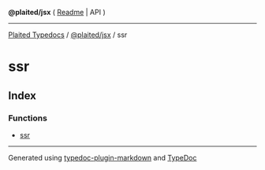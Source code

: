 **@plaited/jsx** ( [Readme](../README.md) \| API )

***

[Plaited Typedocs](../../../modules.md) / [@plaited/jsx](../modules.md) / ssr

# ssr

## Index

### Functions

- [ssr](functions/ssr.md)

***

Generated using [typedoc-plugin-markdown](https://www.npmjs.com/package/typedoc-plugin-markdown) and [TypeDoc](https://typedoc.org/)
